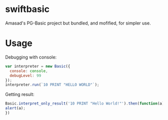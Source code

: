 # swiftbasic
Amasad's PG-Basic project but bundled, and mofified, for simpler use.
# Usage
Debugging with console:
```javascript
var interpreter = new Basic({
  console: console,
  debugLevel: 99
});
interpreter.run(`10 PRINT "HELLO WORLD"`);
```
Getting result:
```javascript
Basic.interpret_only_result('10 PRINT "Hello World!"').then(function(a){
alert(a);
})
```
